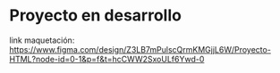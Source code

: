 # Proyecto en desarrollo

link maquetación: https://www.figma.com/design/Z3LB7mPulscQrmKMGjjL6W/Proyecto-HTML?node-id=0-1&p=f&t=hcCWW2SxoULf6Ywd-0
